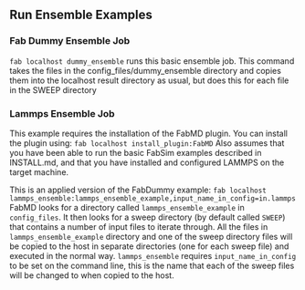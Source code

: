 ## Run Ensemble Examples

### Fab Dummy Ensemble Job

`fab localhost dummy_ensemble` runs this basic ensemble job.
This command takes the files in the config_files/dummy_ensemble directory and copies them into the localhost result directory as usual, but does this for each file in the SWEEP directory

### Lammps Ensemble Job
This example requires the installation of the FabMD plugin. You can install the plugin using:
`fab localhost install_plugin:FabMD`
Also assumes that you have been able to run the basic FabSim examples described in INSTALL.md, and that you have installed and configured LAMMPS on the target machine.

This is an applied version of the FabDummy example:
`fab localhost lammps_ensemble:lammps_ensemble_example,input_name_in_config=in.lammps`
FabMD looks for a directory called `lammps_ensemble_example` in `config_files`. It then looks for a sweep directory (by default called `SWEEP`) that contains a number of input files to iterate through. All the files in `lammps_ensemble_example` directory and one of the sweep directory files will be copied to the host in separate directories (one for each sweep file) and executed in the normal way. 
`lammps_ensemble` requires `input_name_in_config` to be set on the command line, this is the name that each of the sweep files will be changed to when copied to the host. 
